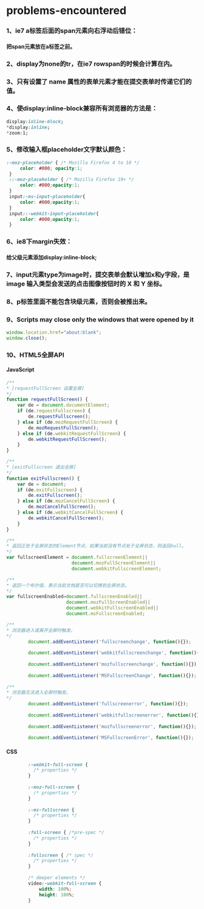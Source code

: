 # problems-encountered
### 1、ie7 a标签后面的span元素向右浮动后错位：
#### 把span元素放在a标签之前。

### 2、display为none的tr，在ie7 rowspan的时候会计算在内。

### 3、只有设置了 name 属性的表单元素才能在提交表单时传递它们的值。

### 4、使display:inline-block兼容所有浏览器的方法是：
```css
display:inline-block;
*display:inline;
*zoom:1;
```

### 5、修改输入框placeholder文字默认颜色：
```css
:-moz-placeholder { /* Mozilla Firefox 4 to 18 */
     color: #000; opacity:1; 
 }
 ::-moz-placeholder { /* Mozilla Firefox 19+ */
     color: #000;opacity:1;
 }
 input:-ms-input-placeholder{
     color: #000;opacity:1;
 }
 input::-webkit-input-placeholder{
     color: #000;opacity:1;
 }
```
### 6、ie8下margin失效：
#### 给父级元素添加display:inline-block; 

### 7、input元素type为image时，提交表单会默认增加x和y字段，是image 输入类型会发送的点击图像按钮时的 X 和 Y 坐标。

### 8、p标签里面不能包含块级元素，否则会被推出来。

### 9、Scripts may close only the windows that were opened by it
```javascript
window.location.href="about:blank";
window.close();
``` 
### 10、HTML5全屏API
#### JavaScript
```javascript
/**
* [requestFullScreen 设置全屏]
*/
function requestFullScreen() {
	var de = document.documentElement;
	if (de.requestFullscreen) {
		de.requestFullscreen();
	} else if (de.mozRequestFullScreen) {
		de.mozRequestFullScreen();
	} else if (de.webkitRequestFullScreen) {
		de.webkitRequestFullScreen();
	}
}

/**
* [exitFullscreen 退出全屏]
*/
function exitFullscreen() {
	var de = document;
	if (de.exitFullscreen) {
		de.exitFullscreen();
	} else if (de.mozCancelFullScreen) {
		de.mozCancelFullScreen();
	} else if (de.webkitCancelFullScreen) {
		de.webkitCancelFullScreen();
	}
}

/**
* 返回正处于全屏状态的Element节点，如果当前没有节点处于全屏状态，则返回null。
*/
var fullscreenElement = document.fullscreenElement||
                        document.mozFullScreenElement||
                        document.webkitFullscreenElement;

/**
* 返回一个布尔值，表示当前文档是否可以切换到全屏状态。
*/
var fullscreenEnabled=document.fullscreenEnabled||
                      document.mozFullScreenEnabled||
                      document.webkitFullscreenEnabled||
                      document.msFullscreenEnabled;

/**
* 浏览器进入或离开全屏时触发。
*/
        document.addEventListener('fullscreenchange', function(){});
 
        document.addEventListener('webkitfullscreenchange', function(){});
 
        document.addEventListener('mozfullscreenchange', function(){});
 
        document.addEventListener('MSFullscreenChange', function(){});
        
/**
* 浏览器无法进入全屏时触发。
*/
        document.addEventListener('fullscreenerror', function(){});
 
        document.addEventListener('webkitfullscreenerror', function(){});
 
        document.addEventListener('mozfullscreenerror', function(){});
 
        document.addEventListener('MSFullscreenError', function(){});
```
#### CSS
```css
        :-webkit-full-screen {
          /* properties */
        }
 
        :-moz-full-screen {
          /* properties */
        }
 
        :-ms-fullscreen {
          /* properties */
        }
 
        :full-screen { /*pre-spec */
          /* properties */
        }
 
        :fullscreen { /* spec */
          /* properties */
        }
 
        /* deeper elements */
        video:-webkit-full-screen {
            width: 100%;
            height: 100%;
        }
```
